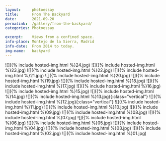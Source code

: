 ```yaml
---
layout:		photoessay
title:		From The Backyard
date:		2021-09-20
permalink: 	/gallery/from-the-backyard/
categories:	Photoessay

excerpt: 	Views from a confined space.
info-place: Montejo de la Sierra, Madrid
info-date:	From 2014 to today.
img-name:	backyard
---
```


<div class="gallery-{{ page.layout }}" markdown="1">

![]({% include hosted-img.html %}24.jpg)
![]({% include hosted-img.html %}23.jpg)
![]({% include hosted-img.html %}22.jpg)
![]({% include hosted-img.html %}21.jpg)
![]({% include hosted-img.html %}20.jpg)
![]({% include hosted-img.html %}19.jpg)
![]({% include hosted-img.html %}18.jpg)
![]({% include hosted-img.html %}17.jpg)
![]({% include hosted-img.html %}16.jpg)
![]({% include hosted-img.html %}15.jpg)
![]({% include hosted-img.html %}14.jpg)
![]({% include hosted-img.html %}13.jpg){:class="vertical"}
![]({% include hosted-img.html %}12.jpg){:class="vertical"}
![]({% include hosted-img.html %}11.jpg)
![]({% include hosted-img.html %}10.jpg)
![]({% include hosted-img.html %}09.jpg)
![]({% include hosted-img.html %}08.jpg)
![]({% include hosted-img.html %}07.jpg)
![]({% include hosted-img.html %}06.jpg)
![]({% include hosted-img.html %}05.jpg)
![]({% include hosted-img.html %}04.jpg)
![]({% include hosted-img.html %}03.jpg)
![]({% include hosted-img.html %}02.jpg)
![]({% include hosted-img.html %}01.jpg)

</div>
